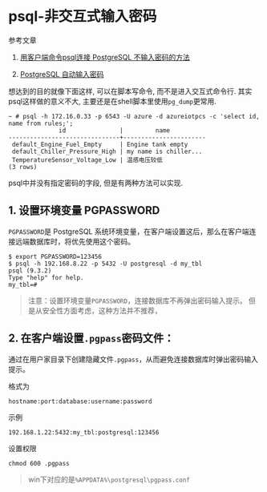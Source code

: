 # psql-非交互式输入密码

参考文章

1. [用客户端命令psql连接 PostgreSQL 不输入密码的方法](https://blog.csdn.net/zhu_xun/article/details/23347869)

2. [PostgreSQL 自动输入密码](https://www.cnblogs.com/litmmp/p/5122534.html)

想达到的目的就像下面这样, 可以在脚本写命令, 而不是进入交互式命令行. 其实psql这样做的意义不大, 主要还是在shell脚本里使用`pg_dump`更常用.

```
~ # psql -h 172.16.0.33 -p 6543 -U azure -d azureiotpcs -c 'select id, name from rules;';
              id               |         name          
-------------------------------+-----------------------
 default_Engine_Fuel_Empty     | Engine tank empty
 default_Chiller_Pressure_High | my name is chiller...
 TemperatureSensor_Voltage_Low | 温感电压较低
(3 rows)
```

psql中并没有指定密码的字段, 但是有两种方法可以实现.

## 1. 设置环境变量 PGPASSWORD

`PGPASSWORD`是 PostgreSQL 系统环境变量，在客户端设置这后，那么在客户端连接远端数据库时，将优先使用这个密码。

```
$ export PGPASSWORD=123456
$ psql -h 192.168.8.22 -p 5432 -U postgresql -d my_tbl
psql (9.3.2)
Type "help" for help.
my_tbl=# 
```

> 注意：设置环境变量`PGPASSWORD`，连接数据库不再弹出密码输入提示。 但是从安全性方面考虑，这种方法并不推荐，

## 2. 在客户端设置`.pgpass`密码文件：

通过在用户家目录下创建隐藏文件`.pgpass`，从而避免连接数据库时弹出密码输入提示。

格式为

```
hostname:port:database:username:password
```

示例

```
192.168.1.22:5432:my_tbl:postgresql:123456
```

设置权限

```
chmod 600 .pgpass
```

> win下对应的是`%APPDATA%\postgresql\pgpass.conf`